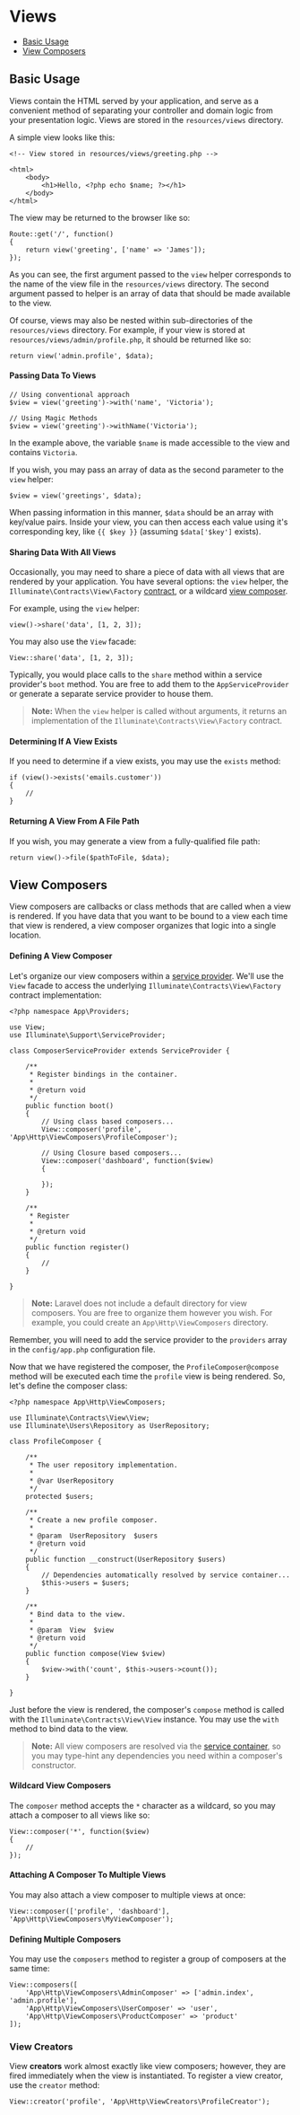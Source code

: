 # Views

- [Basic Usage](#basic-usage)
- [View Composers](#view-composers)

<a name="basic-usage"></a>
## Basic Usage

Views contain the HTML served by your application, and serve as a convenient method of separating your controller and domain logic from your presentation logic. Views are stored in the `resources/views` directory.

A simple view looks like this:

	<!-- View stored in resources/views/greeting.php -->

	<html>
		<body>
			<h1>Hello, <?php echo $name; ?></h1>
		</body>
	</html>

The view may be returned to the browser like so:

	Route::get('/', function()
	{
		return view('greeting', ['name' => 'James']);
	});

As you can see, the first argument passed to the `view` helper corresponds to the name of the view file in the `resources/views` directory. The second argument passed to helper is an array of data that should be made available to the view.

Of course, views may also be nested within sub-directories of the `resources/views` directory. For example, if your view is stored at `resources/views/admin/profile.php`, it should be returned like so:

	return view('admin.profile', $data);

#### Passing Data To Views

	// Using conventional approach
	$view = view('greeting')->with('name', 'Victoria');

	// Using Magic Methods
	$view = view('greeting')->withName('Victoria');

In the example above, the variable `$name` is made accessible to the view and contains `Victoria`.

If you wish, you may pass an array of data as the second parameter to the `view` helper:

	$view = view('greetings', $data);

When passing information in this manner, `$data` should be an array with key/value pairs. Inside your view, you can then access each value using it's corresponding key, like `{{ $key }}` (assuming `$data['$key']` exists).

#### Sharing Data With All Views

Occasionally, you may need to share a piece of data with all views that are rendered by your application. You have several options: the `view` helper, the `Illuminate\Contracts\View\Factory` [contract](/docs/{{version}}/contracts), or a wildcard [view composer](#view-composers).

For example, using the `view` helper:

	view()->share('data', [1, 2, 3]);

You may also use the `View` facade:

	View::share('data', [1, 2, 3]);

Typically, you would place calls to the `share` method within a service provider's `boot` method. You are free to add them to the `AppServiceProvider` or generate a separate service provider to house them.

> **Note:** When the `view` helper is called without arguments, it returns an implementation of the `Illuminate\Contracts\View\Factory` contract.

#### Determining If A View Exists

If you need to determine if a view exists, you may use the `exists` method:

	if (view()->exists('emails.customer'))
	{
		//
	}

#### Returning A View From A File Path

If you wish, you may generate a view from a fully-qualified file path:

	return view()->file($pathToFile, $data);

<a name="view-composers"></a>
## View Composers

View composers are callbacks or class methods that are called when a view is rendered. If you have data that you want to be bound to a view each time that view is rendered, a view composer organizes that logic into a single location.

#### Defining A View Composer

Let's organize our view composers within a [service provider](/docs/{{version}}/providers). We'll use the `View` facade to access the underlying `Illuminate\Contracts\View\Factory` contract implementation:

	<?php namespace App\Providers;

	use View;
	use Illuminate\Support\ServiceProvider;

	class ComposerServiceProvider extends ServiceProvider {

		/**
		 * Register bindings in the container.
		 *
		 * @return void
		 */
		public function boot()
		{
			// Using class based composers...
			View::composer('profile', 'App\Http\ViewComposers\ProfileComposer');

			// Using Closure based composers...
			View::composer('dashboard', function($view)
			{

			});
		}

		/**
		 * Register
		 *
		 * @return void
		 */
		public function register()
		{
			//
		}

	}

> **Note:** Laravel does not include a default directory for view composers. You are free to organize them however you wish. For example, you could create an `App\Http\ViewComposers` directory.

Remember, you will need to add the service provider to the `providers` array in the `config/app.php` configuration file.

Now that we have registered the composer, the `ProfileComposer@compose` method will be executed each time the `profile` view is being rendered. So, let's define the composer class:

	<?php namespace App\Http\ViewComposers;

	use Illuminate\Contracts\View\View;
	use Illuminate\Users\Repository as UserRepository;

	class ProfileComposer {

		/**
		 * The user repository implementation.
		 *
		 * @var UserRepository
		 */
		protected $users;

		/**
		 * Create a new profile composer.
		 *
		 * @param  UserRepository  $users
		 * @return void
		 */
		public function __construct(UserRepository $users)
		{
			// Dependencies automatically resolved by service container...
			$this->users = $users;
		}

		/**
		 * Bind data to the view.
		 *
		 * @param  View  $view
		 * @return void
		 */
		public function compose(View $view)
		{
			$view->with('count', $this->users->count());
		}

	}

Just before the view is rendered, the composer's `compose` method is called with the `Illuminate\Contracts\View\View` instance. You may use the `with` method to bind data to the view.

> **Note:** All view composers are resolved via the [service container](/docs/{{version}}/container), so you may type-hint any dependencies you need within a composer's constructor.

#### Wildcard View Composers

The `composer` method accepts the `*` character as a wildcard, so you may attach a composer to all views like so:

	View::composer('*', function($view)
	{
		//
	});

#### Attaching A Composer To Multiple Views

You may also attach a view composer to multiple views at once:

	View::composer(['profile', 'dashboard'], 'App\Http\ViewComposers\MyViewComposer');

#### Defining Multiple Composers

You may use the `composers` method to register a group of composers at the same time:

	View::composers([
		'App\Http\ViewComposers\AdminComposer' => ['admin.index', 'admin.profile'],
		'App\Http\ViewComposers\UserComposer' => 'user',
		'App\Http\ViewComposers\ProductComposer' => 'product'
	]);

### View Creators

View **creators** work almost exactly like view composers; however, they are fired immediately when the view is instantiated. To register a view creator, use the `creator` method:

	View::creator('profile', 'App\Http\ViewCreators\ProfileCreator');
